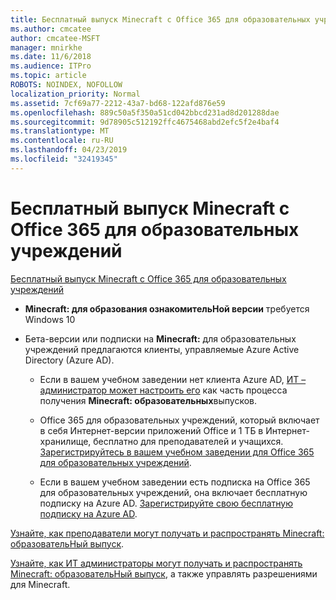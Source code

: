 ```yaml
---
title: Бесплатный выпуск Minecraft с Office 365 для образовательных учреждений
ms.author: cmcatee
author: cmcatee-MSFT
manager: mnirkhe
ms.date: 11/6/2018
ms.audience: ITPro
ms.topic: article
ROBOTS: NOINDEX, NOFOLLOW
localization_priority: Normal
ms.assetid: 7cf69a77-2212-43a7-bd68-122afd876e59
ms.openlocfilehash: 889c50a5f350a51cd042bbcd231ad8d201288dae
ms.sourcegitcommit: 9d78905c512192ffc4675468abd2efc5f2e4baf4
ms.translationtype: MT
ms.contentlocale: ru-RU
ms.lasthandoff: 04/23/2019
ms.locfileid: "32419345"
---
```

# <a name="minecraft-edition-with-office-365-education-for-free"></a>Бесплатный выпуск Minecraft с Office 365 для образовательных учреждений

[Бесплатный выпуск Minecraft с Office 365 для образовательных учреждений](https://docs.microsoft.com/education/windows/get-minecraft-for-education)
  
- **Minecraft: для образования ознакомительНой версии** требуется Windows 10 
    
- Бета-версии или подписки на **Minecraft:** для образовательных учреждений предлагаются клиенты, управляемые Azure Active Directory (Azure AD). 
    
  - Если в вашем учебном заведении нет клиента Azure AD, [ИТ – администратор может настроить его](https://docs.microsoft.com/education/windows/school-get-minecraft) как часть процесса получения **Minecraft: образовательных**выпусков.
    
  - Office 365 для образовательных учреждений, который включает в себя Интернет-версии приложений Office и 1 ТБ в Интернет-хранилище, бесплатно для преподавателей и учащихся. [Зарегистрируйтесь в вашем учебном заведении для Office 365 для образовательных учреждений](https://products.office.com/academic/office-365-education-plan).
    
  - Если в вашем учебном заведении есть подписка на Office 365 для образовательных учреждений, она включает бесплатную подписку на Azure AD. [Зарегистрируйте свою бесплатную подписку на Azure AD](https://msdn.microsoft.com/library/windows/hardware/mt703369%28v=vs.85%29.aspx).
    
[Узнайте, как преподаватели могут получать и распространять Minecraft: образовательНый выпуск](https://docs.microsoft.com/education/windows/teacher-get-minecraft).
  
[Узнайте, как ИТ администраторы могут получать и распространять Minecraft: образовательНый выпуск](https://docs.microsoft.com/education/windows/school-get-minecraft), а также управлять разрешениями для Minecraft.
  

